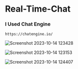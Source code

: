 # Real-Time-Chat
### I Used Chat Engine
```
https://chatengine.io/
```


![Screenshot 2023-10-14 123428](https://github.com/Alekhya-Abbaraju/Real-Time-Chat/assets/129656745/c516e15f-0173-4850-bb03-f5113c544155)


![Screenshot 2023-10-14 123153](https://github.com/Alekhya-Abbaraju/Real-Time-Chat/assets/129656745/2dbb77b3-dfe3-4ad6-9e1e-234b492e52e6)

![Screenshot 2023-10-14 124407](https://github.com/Alekhya-Abbaraju/Real-Time-Chat/assets/129656745/794f3c07-9cea-42c8-969b-3ac304fd78a0)
